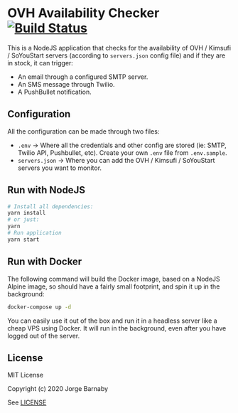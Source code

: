# OVH Availability Checker [![Build Status](https://travis-ci.org/yorch/ovh-availability-checker.svg?branch=master)](https://travis-ci.org/yorch/ovh-availability-checker)

This is a NodeJS application that checks for the availability of OVH / Kimsufi / SoYouStart servers (according to `servers.json` config file) and if they are in stock, it can trigger:

-   An email through a configured SMTP server.
-   An SMS message through Twilio.
-   A PushBullet notification.

## Configuration

All the configuration can be made through two files:

-   `.env` -> Where all the credentials and other config are stored (ie: SMTP, Twilio API, Pushbullet, etc). Create your own `.env` file from `.env.sample`.
-   `servers.json` -> Where you can add the OVH / Kimsufi / SoYouStart servers you want to monitor.

## Run with NodeJS

```bash
# Install all dependencies:
yarn install
# or just:
yarn
# Run application
yarn start
```

## Run with Docker

The following command will build the Docker image, based on a NodeJS Alpine image, so should have a fairly small footprint, and spin it up in the background:

```bash
docker-compose up -d
```

You can easily use it out of the box and run it in a headless server like a cheap VPS using Docker. It will run in the background, even after you have logged out of the server.

## License

MIT License

Copyright (c) 2020 Jorge Barnaby

See [LICENSE](LICENSE)
